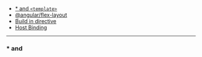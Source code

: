 * [* and `<template>`](#-and-template)
* [@angular/flex-layout](#angular-flex-layout)
* [Build in directive](#build-in-directives)
* [Host Binding](#host-binding)
****

### * and <template>
- __*__ prefix syntax allowed us to skip <template> tags and focus directly on the HTML element that we are including, excluding, or repeating. [More examples](https://angular.io/docs/ts/latest/guide/template-syntax.html#!#star-template)

### @angular/flex-layout
- [API link](https://github.com/angular/flex-layout/wiki/API-Overview)
- [Flex box guide](https://css-tricks.com/snippets/css/a-guide-to-flexbox/)
- For children of container
  + `fxLayout`. values: `row | column | row-reverse | column-reverse`

     - examples: `fxLayout="row"`
     - Same as set css
    ```
     display: flex;
     flex-direction: $value;
    ```
  +  `fxLayoutAlign`: values: `start|center|end|space-around|space-between` `start|center|end|stretch`

    - Example: `fxLayoutAlign="start center"`
    - first value: `justify-content`
    - second value: `align-items`

  + `fxLayoutWrap` - this is equal in css: 'flex-wrap'
  + `fxLayoutGap` values: __%, px, vw, vh__

- For host itself
  + `fxFlex`: size of element. __"" , px , %, vw, vh, " ",__
  + `fxFlexOrder` values: interger
  + `fxFlexOffset` __%, px, vw, vh__
  +  `fxFlexAlign` values: `start|baseline|center|end`. This is equal style in css: `align-self`
  + `fxFlexFill`

### Build in directive
- `<img [src]="movie.imageurl">` image src

### Host Binding
- Example check [here](../examples/hero-host-meta.component.ts)
